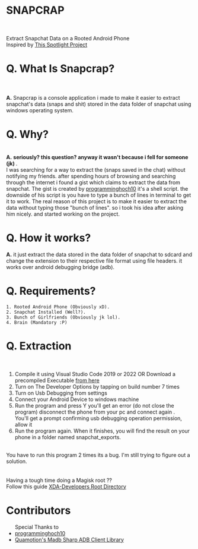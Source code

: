 # SNAPCRAP
<br>

Extract Snapchat Data on a Rooted Android Phone <br>
Inspired by <a href="https://github.com/V3rB0se/Spotlighter">This Spotlight Project</a>

# Q. What Is Snapcrap?
<br>
<br>
   <b>A.</b> Snapcrap is a console application i made to make it easier to extract snapchat's data (snaps and shit) stored in the data folder of snapchat
     using windows operating system.
  
# Q. Why? 
<br>
   <b>A.</b> <b> seriously? this question? anyway it wasn't because i fell for someone (jk) </b>. 
   <br> I was searching for a way to extract the (snaps saved in the chat) without notifying my friends. after spending hours of browsing and searching through the
     internet i found a gist which claims to extract the data from snapchat. The gist is created by <a href="https://github.com/programminghoch10">programminghoch10</a>
     it's a shell script. the downside of his script is you have to type a bunch of lines in terminal to get it to work. The real reason of this project is to make it 
     easier to extract the data without typing those "bunch of lines".  so i took his idea after asking him nicely. and started working on the project.
  
# Q. How it works? <br>
   <b>A.</b> it just extract the data stored in the data folder of snapchat to sdcard and change the extension to their respective file format using file headers. it works over android debugging bridge (adb).
    <br>


# Q. Requirements? <br>
    1. Rooted Android Phone (Obviously xD).
    2. Snapchat Installed (Well?).
    3. Bunch of Girlfriends (Obviously jk lol).
    4. Brain (Mandatory :P)
    
# Q. Extraction
   <br>
   
   1. Compile it using Visual Studio Code 2019 or 2022 OR Download a precompiled Executable <a href="#">from here </a><br>
   2. Turn on The Developer Options by tapping on build number 7 times <br>
   3. Turn on Usb Debugging from settings <br>
   4. Connect your Android Device to windows machine <br>
   5. Run the program and press Y you'll get an error (do not close the program) disconnect the phone from your pc and connect again . <br> You'll get a prompt confirming usb debugging operation permission, allow it <br>
   6. Run the program again. When it finishes, you will find the result on your phone in a folder named snapchat_exports.
   <br>
   You have to run this program 2 times its a bug. I'm still trying to figure out a solution.
   <br>
   <br>
   <br>
Having a tough time doing a Magisk root ??
<br>
Follow this guide <a href="https://www.xda-developers.com/root/">XDA-Developers Root Directory</a>
<br>

# Contributors 
<ul>
Special Thanks to 
<li><a href="https://github.com/programminghoch10">programminghoch10</a></li>
<li><a href="https://github.com/quamotion/madb">Quamotion's Madb Sharp ADB Client Library</a></li>
</ul>
